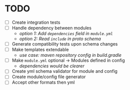 # TODO

- [ ] Create integration tests
- [ ] Handle dependency between modules
    - *option 1: Add `dependencies` field in `module.yml`*
    - *option 2: Read `include` in proto schema*
- [ ] Generate compatibility tests upon schema changes
- [ ] Make templates extendable
    - *use case: maven repository config in build.gradle*
- [ ] Make `module.yml` optional -> Modules defined in config
    - *dependencies would be clearer*
- [ ] Create yml schema validator for module and config
- [ ] Create module/config file generator
- [ ] Accept other formats then yml